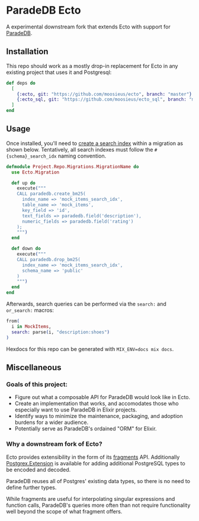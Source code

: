 # ParadeDB Ecto
A experimental downstream fork that extends Ecto with support for [ParadeDB](https://www.paradedb.com/).

## Installation

This repo should work as a mostly drop-in replacement for Ecto in any existing project that uses it and Postgresql:

```elixir
def deps do
  [
    {:ecto, git: "https://github.com/moosieus/ecto", branch: "master"}
    {:ecto_sql, git: "https://github.com/moosieus/ecto_sql", branch: "master"}
  ]
end
```

## Usage

Once installed, you'll need to [create a search index](https://docs.paradedb.com/api-reference/full-text/index) within a migration as shown below. Tentatively, all search indexes must follow the `#{schema}_search_idx` naming convention.

```elixir
defmodule Project.Repo.Migrations.MigrationName do
  use Ecto.Migration

  def up do
    execute("""
    CALL paradedb.create_bm25(
      index_name => 'mock_items_search_idx',
      table_name => 'mock_items',
      key_field => 'id',
      text_fields => paradedb.field('description'),
      numeric_fields => paradedb.field('rating')
    );
    """)
  end

  def down do
    execute("""
    CALL paradedb.drop_bm25(
      index_name => 'mock_items_search_idx',
      schema_name => 'public'
    )
    """)
  end
end
```

Afterwards, search queries can be performed via the `search:` and `or_search:` macros:
```elixir
from(
  i in MockItems,
  search: parse(i, "description:shoes")
)
```

Hexdocs for this repo can be generated with `MIX_ENV=docs mix docs`.

## Miscellaneous

### Goals of this project:
* Figure out what a composable API for ParadeDB would look like in Ecto.
* Create an implementation that works, and accomodates those who especially want to use ParadeDB in Elixir projects.
* Identify ways to minimize the maintenance, packaging, and adoption burdens for a wider audience.
* Potentially serve as ParadeDB's ordained "ORM" for Elixir.

### Why a downstream fork of Ecto?
Ecto provides extensibility in the form of its [fragments](https://hexdocs.pm/ecto/Ecto.Query.html#module-fragments) API. Additionally [Postgrex.Extension](https://hexdocs.pm/postgrex/Postgrex.Extension.html) is available for adding additional PostgreSQL types to be encoded and decoded.

ParadeDB reuses all of Postgres' existing data types, so there is no need to define further types.

While fragments are useful for interpolating singular expressions and function calls, ParadeDB's queries more often than not require functionality well beyond the scope of what fragment offers.
